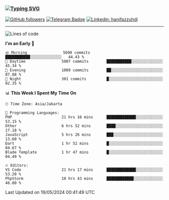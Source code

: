 ### [![Typing SVG](https://readme-typing-svg.herokuapp.com?font=lato&size=22&lines=Hi+There+👋)](https://git.io/typing-svg) 

[![GitHub followers](https://img.shields.io/github/followers/hanifazzuhdi?label=Follow&style=social)](https://github.com/hanifazzuhdi/?tab=follow) 
[![Telegram Badge](https://img.shields.io/badge/-hanif0198-blue?style=social&logo=telegram&link=https://www.t.me/hanif0198/)](https://www.t.me/hanif0198/) 
[![Linkedin: hanifazzuhdi](https://img.shields.io/badge/-hanifazzuhdi-blue?style=flat-square&logo=Linkedin&logoColor=white&link=https://www.linkedin.com/in/hanif-az-zuhdi-69688019b/)](https://www.linkedin.com/in/hanif-az-zuhdi-69688019b/) 

<hr/>

<!--START_SECTION:waka-->
![Lines of code](https://img.shields.io/badge/From%20Hello%20World%20I%27ve%20Written-56.0%20million%20lines%20of%20code-blue)

**I'm an Early 🐤** 

```text
🌞 Morning                5690 commits        ███████████░░░░░░░░░░░░░░   44.43 % 
🌆 Daytime                5807 commits        ███████████░░░░░░░░░░░░░░   45.34 % 
🌃 Evening                1009 commits        ██░░░░░░░░░░░░░░░░░░░░░░░   07.88 % 
🌙 Night                  301 commits         █░░░░░░░░░░░░░░░░░░░░░░░░   02.35 % 
```


📊 **This Week I Spent My Time On** 

```text
🕑︎ Time Zone: Asia/Jakarta

💬 Programming Languages: 
PHP                      21 hrs 16 mins      █████████████░░░░░░░░░░░░   53.15 % 
Other                    6 hrs 52 mins       ████░░░░░░░░░░░░░░░░░░░░░   17.18 % 
JavaScript               5 hrs 26 mins       ███░░░░░░░░░░░░░░░░░░░░░░   13.60 % 
Dart                     1 hr 52 mins        █░░░░░░░░░░░░░░░░░░░░░░░░   04.67 % 
Blade Template           1 hr 47 mins        █░░░░░░░░░░░░░░░░░░░░░░░░   04.49 % 

🔥 Editors: 
VS Code                  21 hrs 17 mins      █████████████░░░░░░░░░░░░   53.20 % 
PhpStorm                 18 hrs 43 mins      ████████████░░░░░░░░░░░░░   46.80 % 
```


 Last Updated on 19/05/2024 00:41:49 UTC
<!--END_SECTION:waka-->
